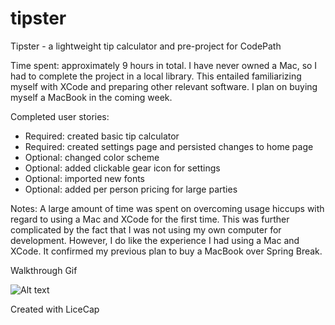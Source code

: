 # tipster
Tipster - a lightweight tip calculator and pre-project for CodePath

Time spent: approximately 9 hours in total. I have never owned a Mac, so I had to complete the project in a local library. This entailed familiarizing myself with XCode and preparing other relevant software. I plan on buying myself a MacBook in the coming week.

Completed user stories:

- Required: created basic tip calculator
- Required: created settings page and persisted changes to home page
- Optional: changed color scheme
- Optional: added clickable gear icon for settings
- Optional: imported new fonts
- Optional: added per person pricing for large parties

Notes: A large amount of time was spent on overcoming usage hiccups with regard to using a Mac and XCode for the first time. This was further complicated by the fact that I was not using my own computer for development. However, I do like the experience I had using a Mac and XCode. It confirmed my previous plan to buy a MacBook over Spring Break.

Walkthrough Gif


![Alt text](https://github.com/hassank/tipster/blob/master/Desktop/tipster/tipster.gif "Walkthrough Gif")

Created with LiceCap
